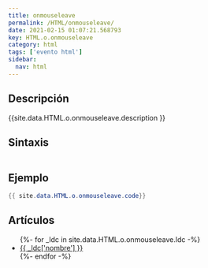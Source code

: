 ```yaml
---
title: onmouseleave
permalink: /HTML/onmouseleave/
date: 2021-02-15 01:07:21.568793
key: HTML.o.onmouseleave
category: html
tags: ['evento html']
sidebar: 
  nav: html
---
```


## Descripción
{{site.data.HTML.o.onmouseleave.description }}

## Sintaxis
~~~html
~~~

## Ejemplo
~~~java
{{ site.data.HTML.o.onmouseleave.code}}
~~~

## Artículos
<ul>
{%- for _ldc in site.data.HTML.o.onmouseleave.ldc -%}
   <li>
       <a href="{{_ldc['url'] }}">{{ _ldc['nombre'] }}</a>
   </li>
{%- endfor -%}
</ul>
